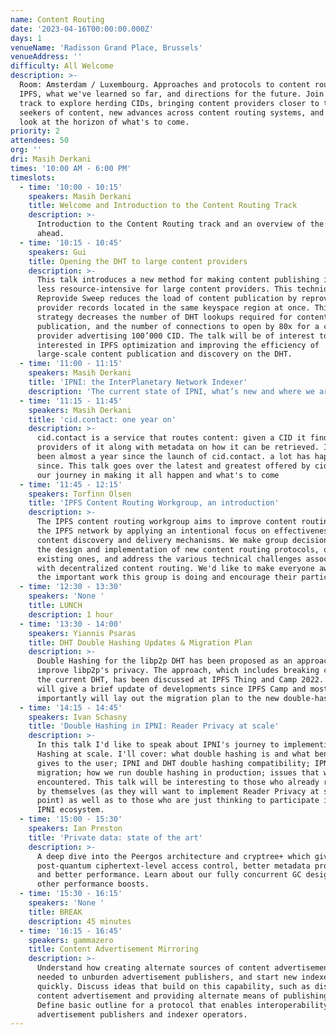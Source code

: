 ```yaml
---
name: Content Routing
date: '2023-04-16T00:00:00.000Z'
days: 1
venueName: 'Radisson Grand Place, Brussels'
venueAddress: ''
difficulty: All Welcome
description: >-
  Room: Amsterdam / Luxembourg. Approaches and protocols to content routing in
  IPFS, what we've learned so far, and directions for the future. Join this
  track to explore herding CIDs, bringing content providers closer to the
  seekers of content, new advances across content routing systems, and a fresh
  look at the horizon of what's to come.
priority: 2
attendees: 50
org: ''
dri: Masih Derkani
times: '10:00 AM - 6:00 PM'
timeslots:
  - time: '10:00 - 10:15'
    speakers: Masih Derkani
    title: Welcome and Introduction to the Content Routing Track
    description: >-
      Introduction to the Content Routing track and an overview of the talks
      ahead.
  - time: '10:15 - 10:45'
    speakers: Gui
    title: Opening the DHT to large content providers
    description: >-
      This talk introduces a new method for making content publishing in the DHT
      less resource-intensive for large content providers. This technique, named
      Reprovide Sweep reduces the load of content publication by reproviding all
      provider records located in the same keyspace region at once. This
      strategy decreases the number of DHT lookups required for content
      publication, and the number of connections to open by 80x for a content
      provider advertising 100’000 CID. The talk will be of interest to those
      interested in IPFS optimization and improving the efficiency of
      large-scale content publication and discovery on the DHT. 
  - time: '11:00 - 11:15'
    speakers: Masih Derkani
    title: 'IPNI: the InterPlanetary Network Indexer'
    description: 'The current state of IPNI, what’s new and where we are going'
  - time: '11:15 - 11:45'
    speakers: Masih Derkani
    title: 'cid.contact: one year on'
    description: >-
      cid.contact is a service that routes content: given a CID it finds
      providers of it along with metadata on how it can be retrieved. It has
      been almost a year since the launch of cid.contact. a lot has happened
      since. This talk goes over the latest and greatest offered by cid.contact,
      our journey in making it all happen and what's to come
  - time: '11:45 - 12:15'
    speakers: Torfinn Olsen
    title: 'IPFS Content Routing Workgroup, an introduction'
    description: >-
      The IPFS content routing workgroup aims to improve content routing within
      the IPFS network by applying an intentional focus on effectiveness of
      content discovery and delivery mechanisms. We make group decisions around
      the design and implementation of new content routing protocols, optimize
      existing ones, and address the various technical challenges associated
      with decentralized content routing. We'd like to make everyone aware of
      the important work this group is doing and encourage their participation.
  - time: '12:30 - 13:30'
    speakers: 'None '
    title: LUNCH
    description: 1 hour
  - time: '13:30 - 14:00'
    speakers: Yiannis Psaras
    title: DHT Double Hashing Updates & Migration Plan
    description: >-
      Double Hashing for the libp2p DHT has been proposed as an approach to
      improve libp2p's privacy. The approach, which includes breaking changes to
      the current DHT, has been discussed at IPFS Thing and Camp 2022. This talk
      will give a brief update of developments since IPFS Camp and most
      importantly will lay out the migration plan to the new double-hashing DHT.
  - time: '14:15 - 14:45'
    speakers: Ivan Schasny
    title: 'Double Hashing in IPNI: Reader Privacy at scale'
    description: >-
      In this talk I'd like to speak about IPNI's journey to implementing Double
      Hashing at scale. I'll cover: what double hashing is and what benefits it
      gives to the user; IPNI and DHT double hashing compatibility; IPNI dataset
      migration; how we run double hashing in production; issues that we
      encountered. This talk will be interesting to those who already run IPNI
      by themselves (as they will want to implement Reader Privacy at some
      point) as well as to those who are just thinking to participate in the
      IPNI ecosystem.
  - time: '15:00 - 15:30'
    speakers: Ian Preston
    title: 'Private data: state of the art'
    description: >-
      A deep dive into the Peergos architecture and cryptree+ which gives
      post-quantum ciphertext-level access control, better metadata protection
      and better performance. Learn about our fully concurrent GC design, and
      other performance boosts.
  - time: '15:30 - 16:15'
    speakers: 'None '
    title: BREAK
    description: 45 minutes
  - time: '16:15 - 16:45'
    speakers: gammazero
    title: Content Advertisement Mirroring
    description: >-
      Understand how creating alternate sources of content advertisement data is
      needed to unburden advertisement publishers, and start new indexers
      quickly. Discuss ideas that build on this capability, such as distributing
      content advertisement and providing alternate means of publishing it.
      Define basic outline for a protocol that enables interoperability of
      advertisement publishers and indexer operators.
---
```


